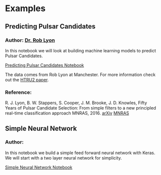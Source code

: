 # Examples

## Predicting Pulsar Candidates

### Author: <a href="https://github.com/scienceguyrob" target="_blank">Dr. Rob Lyon</a>

In this notebook we will look at building machine learning models to predict Pulsar Candidates.

[Predicting Pulsar Candidates Notebook](PPC/Predicting_Pulsar_Candidates.ipynb)

The data comes from Rob Lyon at Manchester. For more information check out the [HTRU2 paper](https://figshare.com/articles/HTRU2/3080389/1).

### Reference:
R. J. Lyon, B. W. Stappers, S. Cooper, J. M. Brooke, J. D. Knowles, Fifty Years of Pulsar Candidate Selection: From simple filters to a new principled real-time classification approach MNRAS, 2016. [arXiv](https://arxiv.org/pdf/1603.05166.pdf) [MNRAS](https://academic.oup.com/mnras/article-abstract/459/1/1104/2608953/Fifty-years-of-pulsar-candidate-selection-from)

## Simple Neural Network

### Author: <a href="" target="_blank"></a>

In this notebook we build a simple feed forward neural network with Keras. We will start with a two layer neural network for simplicity.

[Simple Neural Network Notebook](SNN/Simple_Neural_Network.ipynb)